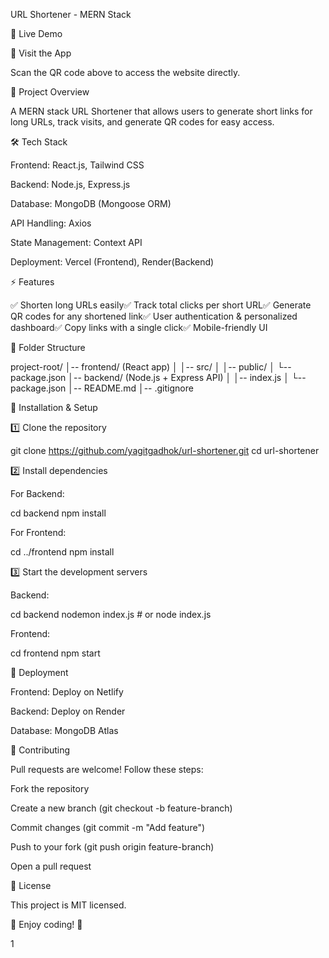 URL Shortener - MERN Stack

 

🚀 Live Demo

🔗 Visit the App

Scan the QR code above to access the website directly.

📌 Project Overview

A MERN stack URL Shortener that allows users to generate short links for long URLs, track visits, and generate QR codes for easy access.

🛠️ Tech Stack

Frontend: React.js, Tailwind CSS

Backend: Node.js, Express.js

Database: MongoDB (Mongoose ORM)

API Handling: Axios

State Management: Context API

Deployment: Vercel (Frontend), Render(Backend)

⚡ Features

✅ Shorten long URLs easily✅ Track total clicks per short URL✅ Generate QR codes for any shortened link✅ User authentication & personalized dashboard✅ Copy links with a single click✅ Mobile-friendly UI

📂 Folder Structure

project-root/
│-- frontend/ (React app)
│   │-- src/
│   │-- public/
│   └-- package.json
│-- backend/ (Node.js + Express API)
│   │-- index.js
│   └-- package.json
│-- README.md
│-- .gitignore

🔧 Installation & Setup

1️⃣ Clone the repository

git clone https://github.com/yagitgadhok/url-shortener.git
cd url-shortener

2️⃣ Install dependencies

For Backend:

cd backend
npm install

For Frontend:

cd ../frontend
npm install

3️⃣ Start the development servers

Backend:

cd backend
nodemon index.js # or node index.js

Frontend:

cd frontend
npm start

🚀 Deployment

Frontend: Deploy on Netlify

Backend: Deploy on Render

Database: MongoDB Atlas

🤝 Contributing

Pull requests are welcome! Follow these steps:

Fork the repository

Create a new branch (git checkout -b feature-branch)

Commit changes (git commit -m "Add feature")

Push to your fork (git push origin feature-branch)

Open a pull request

📜 License

This project is MIT licensed.

🌟 Enjoy coding! 🚀

1
